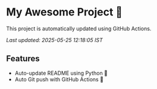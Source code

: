 # My Awesome Project 🚀

This project is automatically updated using GitHub Actions.

_Last updated: 2025-05-25 12:18:05 IST_

## Features
- Auto-update README using Python 🐍
- Auto Git push with GitHub Actions 🤖
